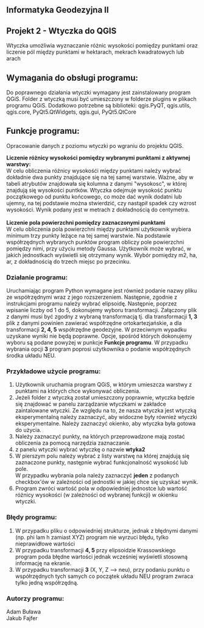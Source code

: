 ## Informatyka Geodezyjna II
## Projekt 2 - Wtyczka do QGIS
Wtyczka umożliwia wyznaczanie różnic wysokości pomiędzy punktami oraz liczenie pól między punktami w hektarach, mekrach kwadratowych lub arach

## Wymagania do obsługi programu:
Do poprawnego działania wtyczki wymagany jest zainstalowany program QGiS. Folder z wtyczką musi być umieszczony w folderze plugins w plikach programu QGiS. 
Dodatkowo potrzebne są biblioteki:
qgis.PyQT, qgis.utils, qgis.core, PyQt5.QtWidgets, qgis.gui, PyQt5.QtCore

## Funkcje programu:
Opracowanie danych z poziomu wtyczki po wgraniu do projektu QGIS.

**Liczenie różnicy wysokości pomiędzy wybranymi punktami z aktywnej warstwy:** <br>
W celu obliczenia różnicy wysokośći między punktami należy wybrać dokładnie dwa punkty znajdujące się na tej samej warstwie.
Ważne, aby w tabeli atrybutów znajdowała się kolumna z danymi "wysokosc", w której znajdują się wysokości puntków.
Wtyczka odejmuje wysokość punktu początkowego od punktu końcowego, co może dać wynik dodatni lub ujemny, na tej podstawie 
można stwierdzić, czy nastąpił spadek czy wzrost wysokości. Wynik podany jest w metrach z dokładnością do centymetra.
 <br>
 <br>
**Liczenie pola powierzchni pomiędzy zaznaczonymi punktami** <br>
W celu obliczenia pola powierzchni między punktami użytkownik wybiera minimum trzy punkty leżące na tej samej warstwie. 
Na podstawie współrzędnych wybranych punktów program obliczy pole powierzchni pomiędzy nimi, przy użyciu metody Gaussa.
Użytkownik może wybrać, w jakich jednostkach wyświetli się otrzymany wynik. Wybór pomiędzy m2, ha, ar, z dokładnością do trzech miejsc po przecinku.

### Działanie programu:
Uruchamiając program Python wymagane jest również podanie nazwy pliku ze współrzędnymi wraz z jego rozszerzeniem. Następnie, zgodnie z instrukcjami programu należy wybrać elipsoidę. Następnie, poprzez wpisanie liczby od 1 do 5, dokonujemy wyboru transformacji. Załączony plik z danymi musi być zgodny z wybraną transformacją tj. dla transformacji **1, 3** plik z danymi powinien zawierać współrzędne ortokartezjańskie, a dla transformacji **2, 4, 5** współrzędne geodezyjne. W przeciwnym wypadku uzyskane wyniki nie będą poprawne. Opcje, spośród których dokonujemy wyboru są podane powyżej w punkcje **Funkcje programu**. W przypadku wybrania opcji **3** program poprosi użytkownika o podanie współrzędnych środka układu NEU.

### Przykładowe użycie programu:
1. Użytkownik uruchamia program QGiS, w którym umieszcza warstwy z punktami na których chce wykonywać obliczenia.
2. Jeżeli folder z wtyczką został umieszczony poprawnie, wtyczka będzie się znajdować w panelu zarządzanie wtyczkami w zakładce zaintalowane wtyczki. Ze względu na to, że nasza wtyczka jest wtyczką eksperymentalną należy zaznaczyć, aby widoczne były również wtyczki eksperymentalne. Należy zaznaczyć okienko, aby wtyczka była gotowa do użycia.
3. Należy zaznaczyć punkty, na których przeprowadzone mają zostać obliczenia za pomocą narzędzia zaznaczanie.
4. z panelu wtyczki wybrać wtyczkę o nazwie **wtyka2**
5. W pierszym polu należy wybrać z listy warstwę na której znajdują się zaznaczone punkty, następnie wybrać funkcjonalność wysokość lub pole. <br> W przypadku wybrania pola należy zaznaczyć **jeden** z podanych checkbox'ów w zależności od jednostki w jakiej chce się uzyskać wynik.
6. Program zwróci wartość pola w odpowiedniej jednostce lub wartość różnicy wysokości (w zależności od wybranej funkcji) w okienku wtyczki.

### Błędy programu:
1. W przypadku pliku o odpowiedniej strukturze, jednak z błędnymi danymi (np. phi lam h zamiast XYZ) program nie wyrzuci błędu, tylko nieprawidłowe wartości
2. W przypadku transformacji **4, 5** przy elipsoidzie Krassowskiego program poda błędne wartości jednak wcześniej wyświetli stosowną informację na ekranie.
3. W przypadku transformacji **3** (X, Y, Z --> neu), przy podaniu punktu o współrzędnych tych samych co początek układu NEU program zwraca tylko jedną współrzędną.
### Autorzy programu:
Adam Buława <br>
Jakub Fajfer
